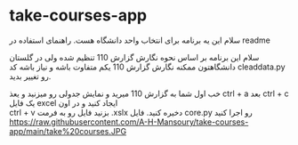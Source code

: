 # take-courses-app
سلام این یه برنامه برای انتخاب واحد دانشگاه هست. راهنمای استفاده در readme  

سلام این برنامه بر اساس نحوه نگارش گزارش 110 تنظیم شده ولی در گلستان دانشگاهتون ممکنه نگارش گزارش 110 یکم متفاوت باشه و نیاز باشه کد
cleaddata.py
رو تغییر بدید.

خب اول شما به گزارش 110 میرید و نمایش جدولی رو میزنید و 
یعذ ctrl + a
بعد ctrl + c
یک فایل excel ایجاد کنید
و در اون  
ctrl + v
بزنید
فایل رو به فرمت .xslx دخیره کنید.
فایل core.py رو اجرا کنید
https://raw.githubusercontent.com/A-H-Mansoury/take-courses-app/main/take%20courses.JPG
